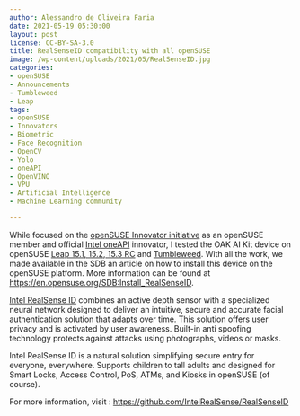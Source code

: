 ```yaml
---
author: Alessandro de Oliveira Faria
date: 2021-05-19 05:30:00
layout: post
license: CC-BY-SA-3.0
title: RealSenseID compatibility with all openSUSE
image: /wp-content/uploads/2021/05/RealSenseID.jpg
categories:
- openSUSE
- Announcements
- Tumbleweed
- Leap
tags:
- openSUSE
- Innovators
- Biometric
- Face Recognition
- OpenCV
- Yolo
- oneAPI
- OpenVINO
- VPU
- Artificial Intelligence
- Machine Learning community 

---
```


While focused on the [openSUSE Innovator initiative](https://en.opensuse.org/openSUSE:INNOVATORS) as an openSUSE member and official [Intel oneAPI](https://software.intel.com/content/www/us/en/develop/tools/oneapi.html) innovator, I tested the OAK AI Kit device on openSUSE [Leap 15.1, 15.2, 15.3 RC](https://software.opensuse.org/distributions/leap) and [Tumbleweed](https://software.opensuse.org/distributions/tumbleweed). With all the work, we made available in the SDB an article on how to install this device on the openSUSE platform. More information can be found at <https://en.opensuse.org/SDB:Install_RealSenseID>.

[Intel RealSense ID](https://www.intelrealsense.com/facial-authentication/) combines an active depth sensor with a specialized neural network designed to deliver an intuitive, secure and accurate facial authentication solution that adapts over time. This solution offers user privacy and is activated by user awareness. Built-in anti spoofing technology protects against attacks using photographs, videos or masks.

Intel RealSense ID is a natural solution simplifying secure entry for everyone, everywhere. Supports children to tall adults and designed for Smart Locks, Access Control, PoS, ATMs, and Kiosks in openSUSE (of course).

For more information, visit : <https://github.com/IntelRealSense/RealSenseID>

